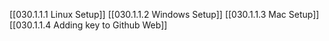 
[[030.1.1.1 Linux Setup]]
[[030.1.1.2 Windows Setup]]
[[030.1.1.3 Mac Setup]]
[[030.1.1.4 Adding key to Github Web]]
